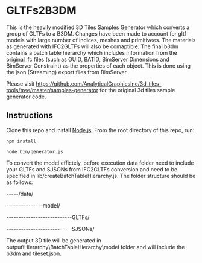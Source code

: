 # GLTFs2B3DM

This is the heavily modified 3D Tiles Samples Generator which converts a group of GLTFs to a B3DM. Changes have been made to account for gltf models with large number of indices, meshes and primitivees. The materials as generated with IFC2GLTFs will also be comaptible. The final b3dm contains a batch table hierarchy which includes information from the original ifc files (such as GUID, BATID, BimServer Dimensions and BimServer Constraint) as the properties of each object. This is done using the json (Streaming) export files from BimServer.

Please visit https://github.com/AnalyticalGraphicsInc/3d-tiles-tools/tree/master/samples-generator for the original 3d tiles sample generator code.

## Instructions

Clone this repo and install [Node.js](http://nodejs.org/).  From the root directory of this repo, run:

```
npm install

node bin/generator.js
```

To convert the model effictely, before execution data folder need to include your GLTFs and SJSONs from IFC2GLTFs conversion and need to be specified in lib/createBatchTableHierarchy.js. The folder structure should be as follows:

-----/data/

---------------model/

---------------------------GLTFs/

---------------------------SJSONs/


The output 3D tile will be generated in output\Hierarchy\BatchTableHierarchy\model folder and will include the b3dm and tileset.json.
